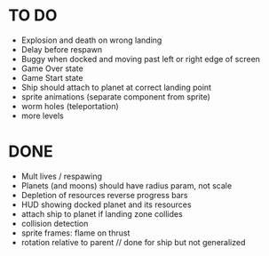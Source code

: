 # TO DO

- Explosion and death on wrong landing
- Delay before respawn
- Buggy when docked and moving past left or right edge of screen
- Game Over state
- Game Start state
- Ship should attach to planet at correct landing point
- sprite animations (separate component from sprite)
- worm holes (teleportation)
- more levels

# DONE

- Mult lives / respawing
- Planets (and moons) should have radius param, not scale
- Depletion of resources reverse progress bars
- HUD showing docked planet and its resources
- attach ship to planet if landing zone collides
- collision detection
- sprite frames: flame on thrust
- rotation relative to parent // done for ship but not generalized
